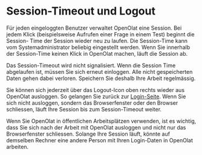 # Session-Timeout und Logout

Für jeden eingeloggten Benutzer verwaltet OpenOlat eine Session. Bei jedem
Klick (beispielsweise Aufrufen einer Frage in einem Test) beginnt die Session-
Time der Session wieder neu zu laufen. Die Session-Time kann vom
Systemadministrator beliebig eingestellt werden. Wenn Sie innerhalb der
Session-Time keinen Klick in OpenOlat machen, läuft die Session ab.

Das Session-Timeout wird nicht signalisiert. Wenn die Session Time abgelaufen
ist, müssen Sie sich erneut einloggen. Alle nicht gespeicherten Daten gehen
dabei verloren. Speichern Sie deshalb Ihre Arbeit regelmässig.

Sie können sich jederzeit über das Logout-Icon oben rechts wieder aus OpenOlat
ausloggen. So gelangen Sie zurück zur [Login-Seite](../login_registration/Login_Page.de.md). Wenn
Sie sich nicht ausloggen, sondern das Browserfenster oder den Browser
schliessen, läuft Ihre Session bis zum Session-Timeout weiter.

Wenn Sie OpenOlat in öffentlichen Arbeitsplätzen verwenden, ist es wichtig,
dass Sie sich nach der Arbeit mit OpenOlat ausloggen und nicht nur das
Browserfenster schliessen. Solange Ihre Session läuft, könnte auf demselben
Rechner eine andere Person mit Ihren Login-Daten in OpenOlat arbeiten.

